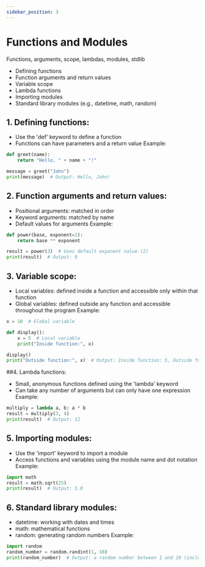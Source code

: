 ```yaml
---
sidebar_position: 3
---
```


# Functions and Modules

Functions, arguments, scope, lambdas, modules, stdlib

- Defining functions
- Function arguments and return values
- Variable scope
- Lambda functions
- Importing modules
- Standard library modules (e.g., datetime, math, random)

## 1. Defining functions:

- Use the 'def' keyword to define a function
- Functions can have parameters and a return value
  Example:

```python
def greet(name):
    return "Hello, " + name + "!"

message = greet("John")
print(message)  # Output: Hello, John!
```

## 2. Function arguments and return values:

- Positional arguments: matched in order
- Keyword arguments: matched by name
- Default values for arguments
  Example:

```python
def power(base, exponent=2):
    return base ** exponent

result = power(3)  # Uses default exponent value (2)
print(result)  # Output: 9
```

## 3. Variable scope:

- Local variables: defined inside a function and accessible only within that function
- Global variables: defined outside any function and accessible throughout the program
  Example:

```python
x = 10  # Global variable

def display():
    x = 5  # Local variable
    print("Inside function:", x)

display()
print("Outside function:", x)  # Output: Inside function: 5, Outside function: 10
```

##4. Lambda functions:

- Small, anonymous functions defined using the 'lambda' keyword
- Can take any number of arguments but can only have one expression
  Example:

```python
multiply = lambda a, b: a * b
result = multiply(3, 4)
print(result)  # Output: 12
```

## 5. Importing modules:

- Use the 'import' keyword to import a module
- Access functions and variables using the module name and dot notation
  Example:

```python
import math
result = math.sqrt(25)
print(result)  # Output: 5.0
```

## 6. Standard library modules:

- datetime: working with dates and times
- math: mathematical functions
- random: generating random numbers
  Example:

```python
import random
random_number = random.randint(1, 10)
print(random_number)  # Output: a random number between 1 and 10 (inclusive)
```
